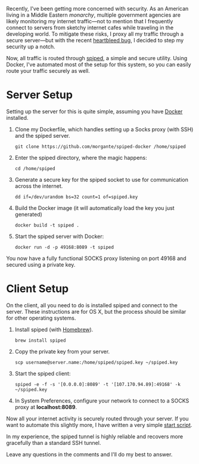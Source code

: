 Recently, I've been getting more concerned with security. As an American living in a Middle Eastern *monarchy*, multiple government agencies are likely monitoring my internet traffic—not to mention that I frequently connect to servers from sketchy internet cafes while traveling in the developing world. To mitigate these risks, I proxy all my traffic through a secure server—but with the recent [heartbleed bug](http://www.vox.com/2014/4/8/5593654/heartbleed-explainer-big-new-web-security-flaw-compromise-privacy), I decided to step my security up a notch.

Now, all traffic is routed through [spiped](http://www.tarsnap.com/spiped.html), a simple and secure utility. Using Docker, I've automated most of the setup for this system, so you can easily route your traffic securely as well.

# Server Setup
Setting up the server for this is quite simple, assuming you have [Docker](http://docker.io) installed.

1. Clone my Dockerfile, which handles setting up a Socks proxy (with SSH) and the spiped server.

	```git clone https://github.com/morgante/spiped-docker /home/spiped```
2. Enter the spiped directory, where the magic happens:

	```cd /home/spiped```
3. Generate a secure key for the spiped socket to use for communication across the internet.

	```dd if=/dev/urandom bs=32 count=1 of=spiped.key```
4. Build the Docker image (it will automatically load the key you just generated)

	```docker build -t spiped .```
5. Start the spiped server with Docker:

	```docker run -d -p 49168:8089 -t spiped```

You now have a fully functional SOCKS proxy listening on port 49168 and secured using a private key.

# Client Setup
On the client, all you need to do is installed spiped and connect to the server. These instructions are for OS X, but the process should be similar for other operating systems.

1. Install spiped (with [Homebrew](http://brew.sh)).

	```brew install spiped```
2. Copy the private key from your server.

	```scp username@server.name:/home/spiped/spiped.key ~/spiped.key```
3. Start the spiped client:

	```spiped -e -f -s '[0.0.0.0]:8089' -t '[107.170.94.89]:49168' -k ~/spiped.key```
4. In System Preferences, configure your network to connect to a SOCKS proxy at **localhost:8089**.

Now all your internet activity is securely routed through your server. If you want to automate this slightly more, I have written a very simple [start script](https://github.com/morgante/dotfiles/blob/master/home/.tunnel-start).

In my experience, the spiped tunnel is highly reliable and recovers more gracefully than a standard SSH tunnel.

Leave any questions in the comments and I'll do my best to answer.
